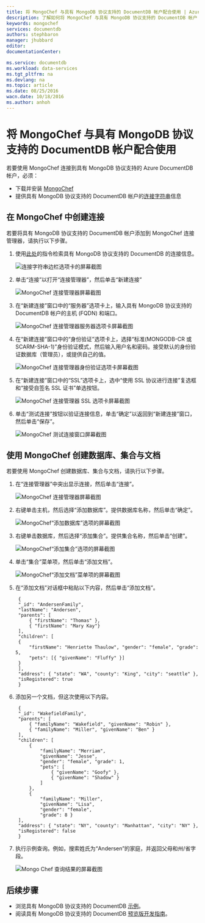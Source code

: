 ```yaml
---
title: 将 MongoChef 与具有 MongoDB 协议支持的 DocumentDB 帐户配合使用 | Azure
description: 了解如何将 MongoChef 与具有 MongoDB 协议支持的 DocumentDB 帐户（目前以预览版提供）配合使用。
keywords: mongochef
services: documentdb
authors: stephbaron
manager: jhubbard
editor: 
documentationCenter: 

ms.service: documentdb
ms.workload: data-services
ms.tgt_pltfrm: na
ms.devlang: na
ms.topic: article
ms.date: 08/25/2016
wacn.date: 10/18/2016
ms.author: anhoh
---
```


# 将 MongoChef 与具有 MongoDB 协议支持的 DocumentDB 帐户配合使用

若要使用 MongoChef 连接到具有 MongoDB 协议支持的 Azure DocumentDB 帐户，必须：

- 下载并安装 [MongoChef](http://3t.io/mongochef)
- 提供具有 MongoDB 协议支持的 DocumentDB 帐户的[连接字符串](./documentdb-connect-mongodb-account.md)信息

## 在 MongoChef 中创建连接  

若要将具有 MongoDB 协议支持的 DocumentDB 帐户添加到 MongoChef 连接管理器，请执行以下步骤。

1. 使用[此处](./documentdb-connect-mongodb-account.md)的指令检索具有 MongoDB 协议支持的 DocumentDB 的连接信息。

	![连接字符串边栏选项卡的屏幕截图](./media/documentdb-mongodb-mongochef/ConnectionStringBlade.png)  

2. 单击“连接”以打开“连接管理器”，然后单击“新建连接”

	![MongoChef 连接管理器屏幕截图](./media/documentdb-mongodb-mongochef/ConnectionManager.png)  

2. 在“新建连接”窗口中的“服务器”选项卡上，输入具有 MongoDB 协议支持的 DocumentDB 帐户的主机 (FQDN) 和端口。
	
	![MongoChef 连接管理器服务器选项卡屏幕截图](./media/documentdb-mongodb-mongochef/ConnectionManagerServerTab.png)  

3. 在“新建连接”窗口中的“身份验证”选项卡上，选择“标准(MONGODB-CR 或 SCARM-SHA-1)”身份验证模式，然后输入用户名和密码。接受默认的身份验证数据库（管理员），或提供自己的值。

	![MongoChef 连接管理器身份验证选项卡屏幕截图](./media/documentdb-mongodb-mongochef/ConnectionManagerAuthenticationTab.png)

4. 在“新建连接”窗口中的“SSL”选项卡上，选中“使用 SSL 协议进行连接”复选框和“接受自签名 SSL 证书”单选按钮。

	![MongoChef 连接管理器 SSL 选项卡屏幕截图](./media/documentdb-mongodb-mongochef/ConnectionManagerSSLTab.png)

5. 单击“测试连接”按钮以验证连接信息，单击“确定”以返回到“新建连接”窗口，然后单击“保存”。

	![MongoChef 测试连接窗口屏幕截图](./media/documentdb-mongodb-mongochef/TestConnectionResults.png)

## 使用 MongoChef 创建数据库、集合与文档  

若要使用 MongoChef 创建数据库、集合与文档，请执行以下步骤。

1. 在“连接管理器”中突出显示连接，然后单击“连接”。

	![MongoChef 连接管理器屏幕截图](./media/documentdb-mongodb-mongochef/ConnectToAccount.png)

2. 右键单击主机，然后选择“添加数据库”。提供数据库名称，然后单击“确定”。
	
	![MongoChef“添加数据库”选项的屏幕截图](./media/documentdb-mongodb-mongochef/AddDatabase1.png)

3. 右键单击数据库，然后选择“添加集合”。提供集合名称，然后单击“创建”。

	![MongoChef“添加集合”选项的屏幕截图](./media/documentdb-mongodb-mongochef/AddCollection.png)

4. 单击“集合”菜单项，然后单击“添加文档”。

	![MongoChef“添加文档”菜单项的屏幕截图](./media/documentdb-mongodb-mongochef/AddDocument1.png)

5. 在“添加文档”对话框中粘贴以下内容，然后单击“添加文档”。

		{
    	"_id": "AndersenFamily",
    	"lastName": "Andersen",
    	"parents": [
       		{ "firstName": "Thomas" },
       		{ "firstName": "Mary Kay"}
    	],
    	"children": [
       	{
           	"firstName": "Henriette Thaulow", "gender": "female", "grade": 5,
           	"pets": [{ "givenName": "Fluffy" }]
       	}
    	],
    	"address": { "state": "WA", "county": "King", "city": "seattle" },
    	"isRegistered": true
		}

6. 添加另一个文档，但这次使用以下内容。

		{
	    "_id": "WakefieldFamily",
	    "parents": [
    	    { "familyName": "Wakefield", "givenName": "Robin" },
        	{ "familyName": "Miller", "givenName": "Ben" }
    	],
    	"children": [
	        {
            	"familyName": "Merriam", 
             	"givenName": "Jesse", 
            	"gender": "female", "grade": 1,
            	"pets": [
	                { "givenName": "Goofy" },
                	{ "givenName": "Shadow" }
            	]
        	},
        	{ 
	            "familyName": "Miller", 
             	"givenName": "Lisa", 
             	"gender": "female", 
             	"grade": 8 }
    	],
    	"address": { "state": "NY", "county": "Manhattan", "city": "NY" },
    	"isRegistered": false
		}

7. 执行示例查询。例如，搜索姓氏为“Andersen”的家庭，并返回父母和州/省字段。

	![Mongo Chef 查询结果的屏幕截图](./media/documentdb-mongodb-mongochef/QueryDocument1.png)
	
## 后续步骤

- 浏览具有 MongoDB 协议支持的 DocumentDB [示例](./documentdb-mongodb-samples.md)。
- 阅读具有 MongoDB 协议支持的 DocumentDB [预览版开发指南](./documentdb-mongodb-guidelines.md)。

<!---HONumber=Mooncake_1010_2016-->
